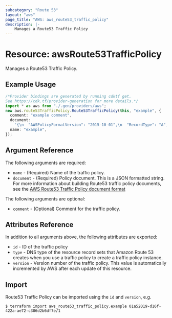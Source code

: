 ```yaml
---
subcategory: "Route 53"
layout: "aws"
page_title: "AWS: aws_route53_traffic_policy"
description: |-
    Manages a Route53 Traffic Policy
---
```


# Resource: awsRoute53TrafficPolicy

Manages a Route53 Traffic Policy.

## Example Usage

```typescript
/*Provider bindings are generated by running cdktf get.
See https://cdk.tf/provider-generation for more details.*/
import * as aws from "./.gen/providers/aws";
new aws.route53TrafficPolicy.Route53TrafficPolicy(this, "example", {
  comment: "example comment",
  document:
    '{\n  "AWSPolicyFormatVersion": "2015-10-01",\n  "RecordType": "A",\n  "Endpoints": {\n    "endpoint-start-NkPh": {\n      "Type": "value",\n      "Value": "10.0.0.2"\n    }\n  },\n  "StartEndpoint": "endpoint-start-NkPh"\n}\n',
  name: "example",
});

```

## Argument Reference

The following arguments are required:

* `name` - (Required) Name of the traffic policy.
* `document` - (Required) Policy document. This is a JSON formatted string. For more information about building Route53 traffic policy documents, see the [AWS Route53 Traffic Policy document format](https://docs.aws.amazon.com/Route53/latest/APIReference/api-policies-traffic-policy-document-format.html)

The following arguments are optional:

* `comment` - (Optional) Comment for the traffic policy.

## Attributes Reference

In addition to all arguments above, the following attributes are exported:

* `id` - ID of the traffic policy
* `type` - DNS type of the resource record sets that Amazon Route 53 creates when you use a traffic policy to create a traffic policy instance.
* `version` - Version number of the traffic policy. This value is automatically incremented by AWS after each update of this resource.

## Import

Route53 Traffic Policy can be imported using the `id` and `version`, e.g.

```console
$ terraform import aws_route53_traffic_policy.example 01a52019-d16f-422a-ae72-c306d2b6df7e/1
```
